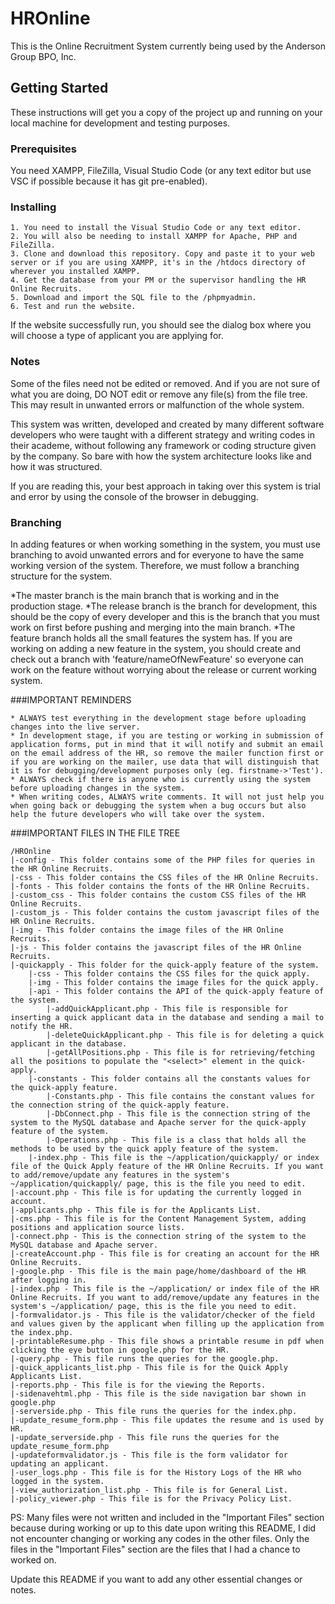 # HROnline

This is the Online Recruitment System currently being used by the Anderson Group BPO, Inc.

## Getting Started

These instructions will get you a copy of the project up and running on your local machine for development and testing purposes.

### Prerequisites

You need XAMPP, FileZilla, Visual Studio Code (or any text editor but use VSC if possible because it has git pre-enabled).

### Installing

```
1. You need to install the Visual Studio Code or any text editor.
2. You will also be needing to install XAMPP for Apache, PHP and FileZilla.
3. Clone and download this repository. Copy and paste it to your web server or if you are using XAMPP, it's in the /htdocs directory of wherever you installed XAMPP.
4. Get the database from your PM or the supervisor handling the HR Online Recruits.
5. Download and import the SQL file to the /phpmyadmin.
6. Test and run the website.
```

If the website successfully run, you should see the dialog box where you will choose a type of applicant you are applying for.

### Notes

Some of the files need not be edited or removed. And if you are not sure of what you are doing, DO NOT edit or remove any file(s) from the file tree. This may result in unwanted errors or malfunction of the whole system. 

This system was written, developed and created by many different software developers who were taught with a different strategy and writing codes in their academe, without following any framework or coding structure given by the company. So bare with how the system architecture looks like and how it was structured.

If you are reading this, your best approach in taking over this system is trial and error by using the console of the browser in debugging.

### Branching
In adding features or when working something in the system, you must use branching to avoid unwanted errors and for everyone to have the same working version of the system. Therefore, we must follow a branching structure for the system.

*The master branch is the main branch that is working and in the production stage.
*The release branch is the branch for development, this should be the copy of every developer and this is the branch that you must work on first before pushing and merging into the main branch.
*The feature branch holds all the small features the system has. If you are working on adding a new feature in the system, you should create and check out a branch with 'feature/nameOfNewFeature' so everyone can work on the feature without worrying about the release or current working system.

###IMPORTANT REMINDERS
```
* ALWAYS test everything in the development stage before uploading changes into the live server. 
* In development stage, if you are testing or working in submission of application forms, put in mind that it will notify and submit an email on the email address of the HR, so remove the mailer function first or if you are working on the mailer, use data that will distinguish that it is for debugging/development purposes only (eg. firstname->'Test').
* ALWAYS check if there is anyone who is currently using the system before uploading changes in the system. 
* When writing codes, ALWAYS write comments. It will not just help you when going back or debugging the system when a bug occurs but also help the future developers who will take over the system.
```

###IMPORTANT FILES IN THE FILE TREE
```
/HROnline
|-config - This folder contains some of the PHP files for queries in the HR Online Recruits.
|-css - This folder contains the CSS files of the HR Online Recruits.
|-fonts - This folder contains the fonts of the HR Online Recruits.
|-custom_css - This folder contains the custom CSS files of the HR Online Recruits.
|-custom_js - This folder contains the custom javascript files of the HR Online Recruits.
|-img - This folder contains the image files of the HR Online Recruits.
|-js - This folder contains the javascript files of the HR Online Recruits.
|-quickapply - This folder for the quick-apply feature of the system.
    |-css - This folder contains the CSS files for the quick apply.
    |-img - This folder contains the image files for the quick apply.
    |-api - This folder contains the API of the quick-apply feature of the system.
        |-addQuickApplicant.php - This file is responsible for inserting a quick applicant data in the database and sending a mail to notify the HR.
        |-deleteQuickApplicant.php - This file is for deleting a quick applicant in the database.
        |-getAllPositions.php - This file is for retrieving/fetching all the positions to populate the "<select>" element in the quick-apply.
    |-constants - This folder contains all the constants values for the quick-apply feature.
        |-Constants.php - This file contains the constant values for the connection string of the quick-apply feature.
        |-DbConnect.php - This file is the connection string of the system to the MySQL database and Apache server for the quick-apply feature of the system.
        |-Operations.php - This file is a class that holds all the methods to be used by the quick apply feature of the system.
    |-index.php - This file is the ~/application/quickapply/ or index file of the Quick Apply feature of the HR Online Recruits. If you want to add/remove/update any features in the system's ~/application/quickapply/ page, this is the file you need to edit.
|-account.php - This file is for updating the currently logged in account.
|-applicants.php - This file is for the Applicants List.
|-cms.php - This file is for the Content Management System, adding positions and application source lists.
|-connect.php - This is the connection string of the system to the MySQL database and Apache server.
|-createAccount.php - This file is for creating an account for the HR Online Recruits.
|-google.php - This file is the main page/home/dashboard of the HR after logging in.
|-index.php - This file is the ~/application/ or index file of the HR Online Recruits. If you want to add/remove/update any features in the system's ~/application/ page, this is the file you need to edit.
|-formvalidator.js - This file is the validator/checker of the field and values given by the applicant when filling up the application from the index.php.
|-printableResume.php - This file shows a printable resume in pdf when clicking the eye button in google.php for the HR.
|-query.php - This file runs the queries for the google.php.
|-quick_applicants_list.php - This file is for the Quick Apply Applicants List.
|-reports.php - This file is for the viewing the Reports.
|-sidenavehtml.php - This file is the side navigation bar shown in google.php
|-serverside.php - This file runs the queries for the index.php.
|-update_resume_form.php - This file updates the resume and is used by HR.
|-update_serverside.php - This file runs the queries for the update_resume_form.php
|-updateformvalidator.js - This file is the form validator for updating an applicant.
|-user_logs.php - This file is for the History Logs of the HR who logged in the system.
|-view_authorization_list.php - This file is for General List.
|-policy_viewer.php - This file is for the Privacy Policy List.
```

PS: Many files were not written and included in the "Important Files" section because during working or up to this date upon writing this README, I did not encounter changing or working any codes in the other files. Only the files in the "Important Files" section are the files that I had a chance to worked on.

Update this README if you want to add any other essential changes or notes.